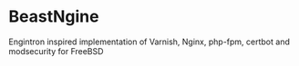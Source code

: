 # BeastNgine
Engintron inspired implementation of Varnish, Nginx, php-fpm, certbot and modsecurity for FreeBSD
